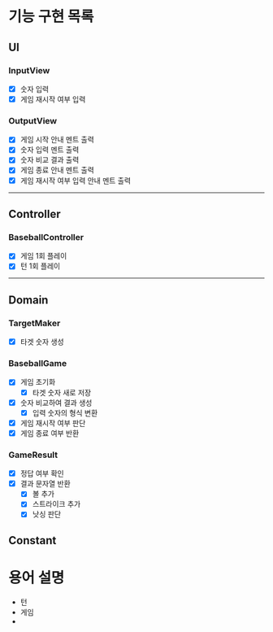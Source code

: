 # 기능 구현 목록

## UI
### InputView
- [x] 숫자 입력
- [x] 게임 재시작 여부 입력

### OutputView
- [x] 게임 시작 안내 멘트 출력
- [x] 숫자 입력 멘트 출력
- [x] 숫자 비교 결과 출력
- [x] 게임 종료 안내 멘트 출력
- [x] 게임 재시작 여부 입력 안내 멘트 출력
---

## Controller
### BaseballController
- [x] 게임 1회 플레이
- [x] 턴 1회 플레이
---

## Domain
### TargetMaker
- [x] 타겟 숫자 생성

### BaseballGame
- [x] 게임 초기화
  - [x] 타겟 숫자 새로 저장
- [x] 숫자 비교하여 결과 생성
  - [x] 입력 숫자의 형식 변환
- [x] 게임 재시작 여부 판단
- [x] 게임 종료 여부 반환

### GameResult
- [x] 정답 여부 확인
- [x] 결과 문자열 반환
  - [x] 볼 추가
  - [x] 스트라이크 추가
  - [x] 낫싱 판단

## Constant


# 용어 설명
- 턴
- 게임
- 